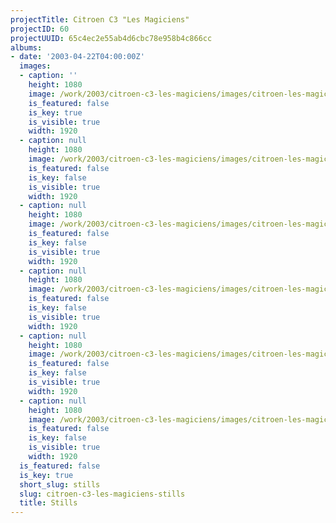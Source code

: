 ```yaml
---
projectTitle: Citroen C3 "Les Magiciens"
projectID: 60
projectUUID: 65c4ec2e55ab4d6cbc78e958b4c866cc
albums:
- date: '2003-04-22T04:00:00Z'
  images:
  - caption: ''
    height: 1080
    image: /work/2003/citroen-c3-les-magiciens/images/citroen-les-magiciens.01.jpg
    is_featured: false
    is_key: true
    is_visible: true
    width: 1920
  - caption: null
    height: 1080
    image: /work/2003/citroen-c3-les-magiciens/images/citroen-les-magiciens.02.jpg
    is_featured: false
    is_key: false
    is_visible: true
    width: 1920
  - caption: null
    height: 1080
    image: /work/2003/citroen-c3-les-magiciens/images/citroen-les-magiciens.03.jpg
    is_featured: false
    is_key: false
    is_visible: true
    width: 1920
  - caption: null
    height: 1080
    image: /work/2003/citroen-c3-les-magiciens/images/citroen-les-magiciens.04.jpg
    is_featured: false
    is_key: false
    is_visible: true
    width: 1920
  - caption: null
    height: 1080
    image: /work/2003/citroen-c3-les-magiciens/images/citroen-les-magiciens.05.jpg
    is_featured: false
    is_key: false
    is_visible: true
    width: 1920
  - caption: null
    height: 1080
    image: /work/2003/citroen-c3-les-magiciens/images/citroen-les-magiciens.06.jpg
    is_featured: false
    is_key: false
    is_visible: true
    width: 1920
  is_featured: false
  is_key: true
  short_slug: stills
  slug: citroen-c3-les-magiciens-stills
  title: Stills
---
```


